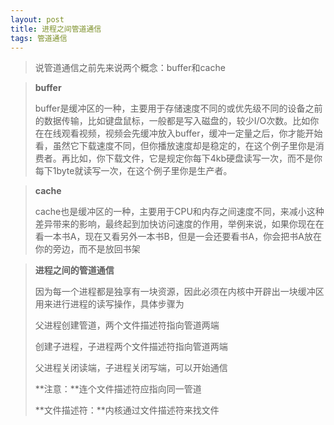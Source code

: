 ```yaml
---
layout: post
title: 进程之间管道通信
tags: 管道通信
---
```


> 说管道通信之前先来说两个概念：buffer和cache

> **buffer**
>
> buffer是缓冲区的一种，主要用于存储速度不同的或优先级不同的设备之前的数据传输，比如键盘鼠标，一般都是写入磁盘的，较少I/O次数。比如你在在线观看视频，视频会先缓冲放入buffer，缓冲一定量之后，你才能开始看，虽然它下载速度不同，但你播放速度却是稳定的，在这个例子里你是消费者。再比如，你下载文件，它是规定你每下4kb硬盘读写一次，而不是你每下1byte就读写一次，在这个例子里你是生产者。

> **cache**
>
> cache也是缓冲区的一种，主要用于CPU和内存之间速度不同，来减小这种差异带来的影响，最终起到加快访问速度的作用，举例来说，如果你现在在看一本书A，现在又看另外一本书B，但是一会还要看书A，你会把书A放在你的旁边，而不是放回书架

> **进程之间的管道通信**
>
> 因为每一个进程都是独享有一块资源，因此必须在内核中开辟出一块缓冲区用来进行进程的读写操作，具体步骤为
>
> 父进程创建管道，两个文件描述符指向管道两端
>
> 创建子进程，子进程两个文件描述符指向管道两端
>
> 父进程关闭读端，子进程关闭写端，可以开始通信
>
> **注意：**连个文件描述符应指向同一管道
>
> **文件描述符：**内核通过文件描述符来找文件